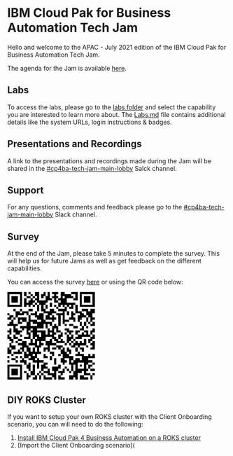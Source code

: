 # IBM Cloud Pak for Business Automation Tech Jam

Hello and welcome to the APAC - July 2021 edition of the IBM Cloud Pak for Business Automation Tech Jam. 

The agenda for the Jam is available [here](https://github.com/IBM/cp4ba-tech-jam/blob/main/Presentations%20%26%20Recordings/APAC/July%202021/%5BCP4BA%20Tech%20Jam%202021.07.20%5D%20APAC%20Agenda.pdf).

## Labs

To access the labs, please go to the [labs folder](https://github.com/IBM/cp4ba-labs/) and select the capability you are interested to learn more about. The [Labs.md](/Labs.md) file contains additional details like the system URLs, login instructions & badges.

## Presentations and Recordings

A link to the presentations and recordings made during the Jam will be shared in the [#cp4ba-tech-jam-main-lobby](https://ibm-cloudpak-partners.slack.com/archives/C023CNSELTY) Salck channel.

## Support

For any questions, comments and feedback please go to the [#cp4ba-tech-jam-main-lobby](https://ibm-cloudpak-partners.slack.com/archives/C023CNSELTY) Slack channel.

## Survey

At the end of the Jam, please take 5 minutes to complete the survey. This will help us for future Jams as well as get feedback on the different capabilities.

You can access the survey [here](https://www.surveymonkey.com/r/CP4BATechJam2021) or using the QR code below:

![Survey QR Code](survery-qrcode.png)

## DIY ROKS Cluster

If you want to setup your own ROKS cluster with the Client Onboarding scenario, you can will need to do the following:

1. [Install IBM Cloud Pak 4 Business Automation on a ROKS cluster](https://github.com/IBM/cp4ba-rapid-deployment)
2. [Import the Client Onboarding scenario](

